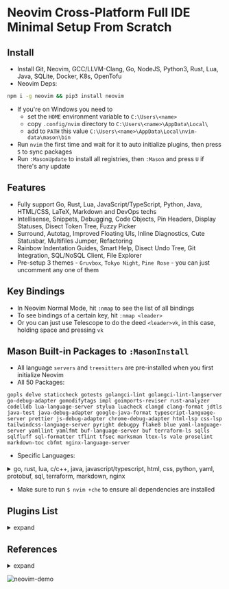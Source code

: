 # Neovim Cross-Platform Full IDE Minimal Setup From Scratch

## Install

- Install Git, Neovim, GCC/LLVM-Clang, Go, NodeJS, Python3, Rust, Lua, Java, SQLite, Docker, K8s, OpenTofu
- Neovim Deps:

```bash
npm i -g neovim && pip3 install neovim
```

- If you're on Windows you need to
    - set the `HOME` environment variable to `C:\Users\<name>`
    - copy `.config/nvim` directory to `C:\Users\<name>\AppData\Local\`
    - add to `PATH` this value `C:\Users\<name>\AppData\Local\nvim-data\mason\bin`
- Run `nvim` the first time and wait for it to auto initialize plugins, then press `S` to sync packages
- Run `:MasonUpdate` to install all registries, then `:Mason` and press `U` if there's any update

## Features

- Fully support Go, Rust, Lua, JavaScript/TypeScript, Python, Java, HTML/CSS, LaTeX, Markdown and DevOps techs
- Intellisense, Snippets, Debugging, Code Objects, Pin Headers, Display Statuses, Disect Token Tree, Fuzzy Picker
- Surround, Autotag, Improved Floating UIs, Inline Diagnostics, Cute Statusbar, Multifiles Jumper, Refactoring
- Rainbow Indentation Guides, Smart Help, Disect Undo Tree, Git Integration, SQL/NoSQL Client, File Explorer
- Pre-setup 3 themes - `Gruvbox`, `Tokyo Night`, `Pine Rose` - you can just uncomment any one of them

## Key Bindings

- In Neovim Normal Mode, hit `:nmap` to see the list of all bindings
- To see bindings of a certain key, hit `:nmap <leader>`
- Or you can just use Telescope to do the deed `<leader>vk`, in this case, holding space and pressing `vk`

## Mason Built-in Packages to `:MasonInstall `

- All language `servers` and `treesitters` are pre-installed when you first initialize Neovim
- All 50 Packages:

```text
gopls delve staticcheck gotests golangci-lint golangci-lint-langserver go-debug-adapter gomodifytags impl goimports-reviser rust-analyzer codelldb lua-language-server stylua luacheck clangd clang-format jdtls java-test java-debug-adapter google-java-format typescript-language-server prettier js-debug-adapter chrome-debug-adapter html-lsp css-lsp tailwindcss-language-server pyright debugpy flake8 blue yaml-language-server yamllint yamlfmt buf-language-server buf terraform-ls sqlls sqlfluff sql-formatter tflint tfsec marksman ltex-ls vale proselint markdown-toc cbfmt nginx-language-server
```

- Specific Languages:

<details>
	<summary>go, rust, lua, c/c++, java, javascript/typescript, html, css, python, yaml, protobuf, sql, terraform, markdown, nginx</summary>

- Go:

```text
gopls delve staticcheck gotests golangci-lint golangci-lint-langserver go-debug-adapter gomodifytags impl goimports-reviser
```

- Rust:

```text
rust-analyzer codelldb
```

- Lua:

```text
lua-language-server stylua luacheck
```

- C/C++:

```text
clangd clang-format
```

- Java:

```text
jdtls java-test java-debug-adapter google-java-format
```

- JavaScript/TypeScript:

```text
typescript-language-server prettier js-debug-adapter chrome-debug-adapter
```

- HTML:

```text
html-lsp
```

- CSS:

```text
css-lsp tailwindcss-language-server
```

- Python:

```text
pyright debugpy flake8 blue
```

- YAML:

```text
yaml-language-server yamllint yamlfmt
```

- Protobuf:

```text
buf-language-server buf
```

- SQL:

```text
sqlls sqlfluff sql-formatter
```

- Terraform:

```text
terraform-ls tflint tfsec
```

- Markdown:

```text
marksman ltex-ls vale proselint markdown-toc cbfmt
```

- Nginx:

```text
nginx-language-server
```

</details>

- Make sure to run `$ nvim +che` to ensure all dependencies are installed

## Plugins List

<details>
    <summary>expand</summary>

- nvim-treesitter/nvim-treesitter
- nvim-treesitter/nvim-treesitter-context
- nvim-treesitter/playground
- neovim/nvim-lspconfig
- hrsh7th/nvim-cmp
- hrsh7th/cmp-nvim-lsp
- L3MON4D3/LuaSnip
- onsails/lspkind.nvim
- williamboman/mason.nvim
- williamboman/mason-lspconfig.nvim
- VonHeikemen/lsp-zero.nvim
- mfussenegger/nvim-dap
- jay-babu/mason-nvim-dap.nvim
- leoluz/nvim-dap-go
- rcarriga/nvim-dap-ui
- nvim-neotest/nvim-nio
- folke/neodev.nvim
- theHamsta/nvim-dap-virtual-text
- j-hui/fidget.nvim
- nvim-telescope/telescope.nvim
- kylechui/nvim-surround
- stevearc/dressing.nvim
- ellisonleao/gruvbox.nvim
- (folke/tokyonight.nvim)
- (rose-pine/neovim)
- folke/trouble.nvim
- nvim-lualine/lualine.nvim
- theprimeagen/harpoon
- theprimeagen/refactoring.nvim
- mbbill/undotree
- tpope/vim-fugitive
- lewis6991/gitsigns.nvim
- lervag/vimtex
- MeanderingProgrammer/markdown.nvim
- tpope/vim-dadbod
- stevearc/oil.nvim
- nvim-tree/nvim-web-devicons

</details>

## References

<details>
  <summary>expand</summary>

- 0 to LSP: <https://youtu.be/w7i4amO_zaE>
- Zero to IDE: <https://youtu.be/N93cTbtLCIM>
- Effective Neovim: Instant IDE: <https://youtu.be/stqUbv-5u2s>
- The Only Video You Need to Get Started with Neovim: <https://youtu.be/m8C0Cq9Uv9o>
- Kickstart.nvim: <https://github.com/nvim-lua/kickstart.nvim>
- TJDevries/config.nvim: <https://github.com/tjdevries/config.nvim>
- Debugging in Neovim: <https://youtu.be/0moS8UHupGc>
- Simple neovim debugging setup: <https://youtu.be/lyNfnI-B640>
- My neovim autocomplete setup: explained: <https://youtu.be/22mrSjknDHI>
- Oil.nvim - My Favorite Addition to my Neovim Config: <https://youtu.be/218PFRsvu2o>
- Vim Dadbod - My Favorite SQL Plugin: <https://youtu.be/ALGBuFLzDSA>

</details>

![neovim-demo](https://github.com/lavantien/dotfiles/blob/main/assets/neovim-demo.png)
